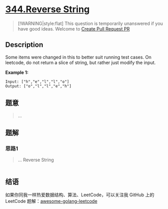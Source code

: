 # [344.Reverse String][title]

> [!WARNING|style:flat]
> This question is temporarily unanswered if you have good ideas. Welcome to [Create Pull Request PR](https://github.com/kylesliu/awesome-golang-leetcode)

## Description

Some items were changed in this to better suit running test cases. On leetcode, do not return a slice of string, but rather just modify the input. 

**Example 1:**

```
Input: ["h","e","l","l","o"]
Output: ["o","l","l","e","h"]
```

## 题意
> ...

## 题解

### 思路1
> ...
Reverse String
```go
```


## 结语

如果你同我一样热爱数据结构、算法、LeetCode，可以关注我 GitHub 上的 LeetCode 题解：[awesome-golang-leetcode][me]

[title]: https://leetcode.com/problems/reverse-string/
[me]: https://github.com/kylesliu/awesome-golang-leetcode
